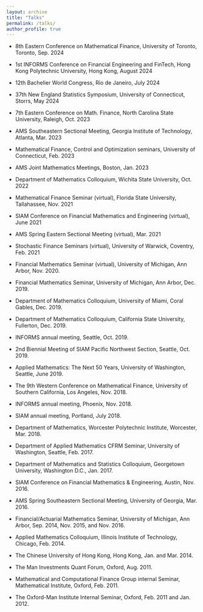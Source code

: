 ```yaml
---
layout: archive
title: "Talks"
permalink: /talks/
author_profile: true
---
```


<!-- {% if site.talkmap_link == true %}

<p style="text-decoration:underline;"><a href="/talkmap.html">See a map of all the places I've given a talk!</a></p>

{% endif %}

{% for post in site.talks reversed %}
  {% include archive-single-talk.html %}
{% endfor %} -->

* 8th Eastern Conference on Mathematical Finance, University of Toronto, Toronto, Sep. 2024

* 1st INFORMS Conference on Financial Engineering and FinTech, Hong Kong Polytechnic University, Hong Kong, August 2024

* 12th Bachelier World Congress, Rio de Janeiro, July 2024

* 37th New England Statistics Symposium, University of Connecticut, Storrs, May 2024

* 7th Eastern Conference on Math. Finance, North Carolina State University, Raleigh, Oct. 2023

* AMS Southeastern Sectional Meeting, Georgia Institute of Technology, Atlanta, Mar. 2023

* Mathematical Finance, Control and Optimization seminars, University of Connecticut, Feb. 2023 
	
* AMS Joint Mathematics Meetings, Boston, Jan. 2023

* Department of Mathematics Colloquium, Wichita State University, Oct. 2022

* Mathematical Finance Seminar (virtual), Florida State University, Tallahassee, Nov. 2021

* SIAM Conference on Financial Mathematics and Engineering (virtual), June 2021
	
* AMS Spring Eastern Sectional Meeting (virtual), Mar. 2021

* Stochastic Finance Seminars (virtual), University of Warwick, Coventry, Feb. 2021

* Financial Mathematics Seminar (virtual), University of Michigan, Ann Arbor, Nov. 2020.

* Financial Mathematics Seminar, University of Michigan, Ann Arbor, Dec. 2019.

* Department of Mathematics Colloquium, University of Miami, Coral Gables, Dec. 2019.
	
* Department of Mathematics Colloquium, California State University, Fullerton, Dec. 2019.

* INFORMS annual meeting, Seattle, Oct. 2019. 

* 2nd Biennial Meeting of SIAM Pacific Northwest Section, Seattle, Oct. 2019.

* Applied Mathematics: The Next 50 Years, University of Washington, Seattle, June 2019.

* The 9th Western Conference on Mathematical Finance, University of Southern California, Los Angeles, Nov. 2018.

* INFORMS annual meeting, Phoenix, Nov. 2018. 

* SIAM annual meeting, Portland, July 2018.

* Department of Mathematics, Worcester Polytechnic Institute, Worcester, Mar. 2018.

* Department of Applied Mathematics CFRM Seminar, University of Washington, Seattle, Feb. 2017.

* Department of Mathematics and Statistics Colloquium, Georgetown  University, Washington D.C., Jan. 2017.

* SIAM Conference on Financial Mathematics \& Engineering, Austin, Nov. 2016.

* AMS Spring Southeastern Sectional Meeting, University of Georgia, Mar. 2016.

* Financial/Actuarial Mathematics Seminar, University of Michigan, Ann Arbor, Sep. 2014, Nov. 2015, and Nov. 2016.

* Applied Mathematics Colloquium, Illinois Institute of Technology, Chicago, Feb. 2014.

* The Chinese University of Hong Kong, Hong Kong, Jan. and Mar. 2014.

* The Man Investments Quant Forum, Oxford, Aug. 2011.

* Mathematical and Computational Finance Group internal Seminar, Mathematical Institute, Oxford, Feb. 2011.

* The Oxford-Man Institute Internal Seminar, Oxford, Feb. 2011 and Jan. 2012.
